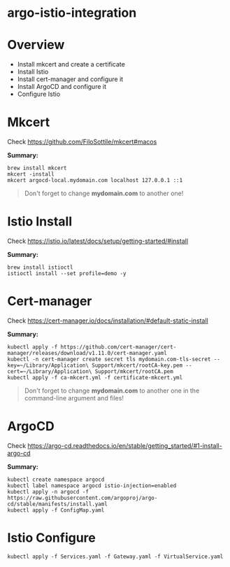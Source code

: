 # argo-istio-integration

# Overview
* Install mkcert and create a certificate
* Install Istio
* Install cert-manager and configure it
* Install ArgoCD and configure it
* Configure Istio

# Mkcert

Check https://github.com/FiloSottile/mkcert#macos

**Summary:**
```
brew install mkcert
mkcert -install
mkcert argocd-local.mydomain.com localhost 127.0.0.1 ::1
```

> Don't forget to change **mydomain.com** to another one!

# Istio Install

Check https://istio.io/latest/docs/setup/getting-started/#install

**Summary:**
```
brew install istioctl
istioctl install --set profile=demo -y
```

# Cert-manager

Check https://cert-manager.io/docs/installation/#default-static-install

**Summary:**
```
kubectl apply -f https://github.com/cert-manager/cert-manager/releases/download/v1.11.0/cert-manager.yaml
kubectl -n cert-manager create secret tls mydomain.com-tls-secret --key=~/Library/Application\ Support/mkcert/rootCA-key.pem --cert=~/Library/Application\ Support/mkcert/rootCA.pem
kubectl apply -f ca-mkcert.yml -f certificate-mkcert.yml
```

> Don't forget to change **mydomain.com** to another one in the command-line argument and files!


# ArgoCD

Check https://argo-cd.readthedocs.io/en/stable/getting_started/#1-install-argo-cd

**Summary:**
```
kubectl create namespace argocd
kubectl label namespace argocd istio-injection=enabled
kubectl apply -n argocd -f https://raw.githubusercontent.com/argoproj/argo-cd/stable/manifests/install.yaml
kubectl apply -f ConfigMap.yaml
```

# Istio Configure
```
kubectl apply -f Services.yaml -f Gateway.yaml -f VirtualService.yaml
```
